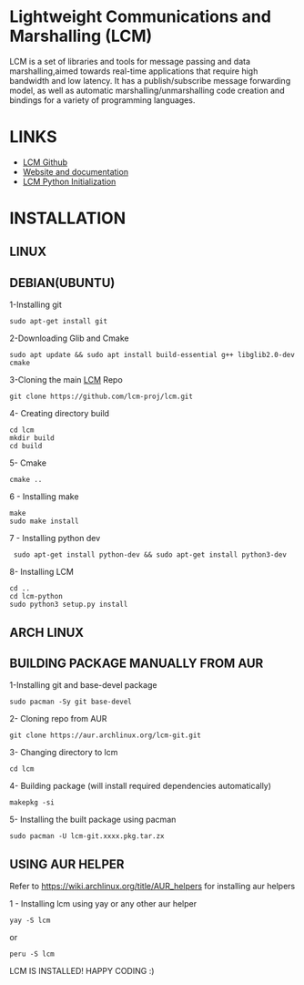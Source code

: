 # Lightweight Communications and Marshalling (LCM)

LCM is a set of libraries and tools for message passing and data marshalling,aimed towards real-time applications that require high bandwidth and low latency. It has a publish/subscribe message forwarding model, as well as automatic marshalling/unmarshalling code creation and bindings for a variety of programming languages.

# LINKS
* [LCM Github](https://github.com/lcm-proj/lcm/releases)
* [Website and documentation](https://lcm-proj.github.io)
* [LCM Python Initialization](https://lcm-proj.github.io/tut_python.html)


# INSTALLATION

## LINUX
## DEBIAN(UBUNTU)
1-Installing git
```
sudo apt-get install git
```
2-Downloading Glib and Cmake
```
sudo apt update && sudo apt install build-essential g++ libglib2.0-dev cmake
```
3-Cloning the main [LCM]((https://github.com/lcm-proj/lcm/releases)) Repo
```
git clone https://github.com/lcm-proj/lcm.git
```
4- Creating directory build
```
cd lcm
mkdir build
cd build
```
5- Cmake
```
cmake ..
```
6 - Installing make
```
make
sudo make install
```
7 - Installing python dev
```
 sudo apt-get install python-dev && sudo apt-get install python3-dev
```
8- Installing LCM
```
cd ..
cd lcm-python
sudo python3 setup.py install
```

## ARCH LINUX
## BUILDING PACKAGE MANUALLY FROM AUR

1-Installing git and base-devel package
```
sudo pacman -Sy git base-devel
```
2- Cloning repo from AUR
```
git clone https://aur.archlinux.org/lcm-git.git
```
3- Changing directory to lcm
```
cd lcm
```
4- Building package (will install required dependencies automatically)
```
makepkg -si
```
5- Installing the built package using pacman
```
sudo pacman -U lcm-git.xxxx.pkg.tar.zx
```
## USING AUR HELPER
Refer to https://wiki.archlinux.org/title/AUR_helpers for installing aur helpers

1 - Installing lcm using yay or any other aur helper

```
yay -S lcm
```
or
```
peru -S lcm
```


LCM IS INSTALLED! HAPPY CODING :)
